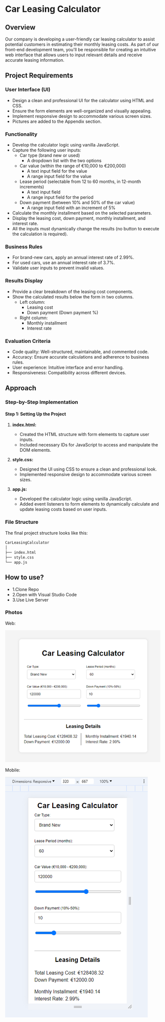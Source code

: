 # Car Leasing Calculator

## Overview
Our company is developing a user-friendly car leasing calculator to assist potential customers in estimating their monthly leasing costs. As part of our front-end development team, you'll be responsible for creating an intuitive web interface that allows users to input relevant details and receive accurate leasing information.

## Project Requirements

### User Interface (UI)
- Design a clean and professional UI for the calculator using HTML and CSS.
- Ensure the form elements are well-organized and visually appealing.
- Implement responsive design to accommodate various screen sizes.
- Pictures are added to the Appendix section.

### Functionality
- Develop the calculator logic using vanilla JavaScript.
- Capture the following user inputs:
  - Car type (brand new or used)
    - A dropdown list with the two options
  - Car value (within the range of €10,000 to €200,000)
    - A text input field for the value
    - A range input field for the value
  - Lease period (selectable from 12 to 60 months, in 12-month increments)
    - A text input field
    - A range input field for the period
  - Down payment (between 10% and 50% of the car value)
    - A range input field with an increment of 5%
- Calculate the monthly installment based on the selected parameters.
- Display the leasing cost, down payment, monthly installment, and interest rate.
- All the inputs must dynamically change the results (no button to execute the calculation is required).

### Business Rules
- For brand-new cars, apply an annual interest rate of 2.99%.
- For used cars, use an annual interest rate of 3.7%.
- Validate user inputs to prevent invalid values.

### Results Display
- Provide a clear breakdown of the leasing cost components.
- Show the calculated results below the form in two columns.
  - Left column:
    - Leasing cost
    - Down payment (Down payment %)
  - Right column:
    - Monthly installment
    - Interest rate

### Evaluation Criteria
- Code quality: Well-structured, maintainable, and commented code.
- Accuracy: Ensure accurate calculations and adherence to business rules.
- User experience: Intuitive interface and error handling.
- Responsiveness: Compatibility across different devices.

## Approach

### Step-by-Step Implementation

#### Step 1: Setting Up the Project
1. **index.html:**
   - Created the HTML structure with form elements to capture user inputs.
   - Included necessary IDs for JavaScript to access and manipulate the DOM elements.

2. **style.css:**
   - Designed the UI using CSS to ensure a clean and professional look.
   - Implemented responsive design to accommodate various screen sizes.

3. **app.js:**
   - Developed the calculator logic using vanilla JavaScript.
   - Added event listeners to form elements to dynamically calculate and update leasing costs based on user inputs.

### File Structure
The final project structure looks like this:

```
CarLeasingCalculator
│
├── index.html
├── style.css
└── app.js
```


## How to use?

- 1.Clone Repo
- 2.Open with Visual Studio Code
- 3.Use Live Server

### Photos

Web:

![image](../Task-2-Car-Leasing-Calculator/Images/task2Web.png)

Mobile:

![image](../Task-2-Car-Leasing-Calculator/Images/task2Mobile.png)
